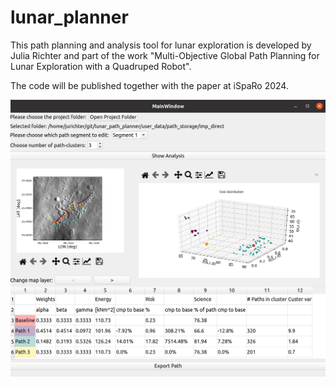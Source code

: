 # lunar_planner

This path planning and analysis tool for lunar exploration is developed by Julia Richter and part of the work "Multi-Objective Global Path Planning for Lunar Exploration with a Quadruped Robot".

The code will be published together with the paper at iSpaRo 2024. 

![pic](/pic.png "Screenshot of path analysis tool")
